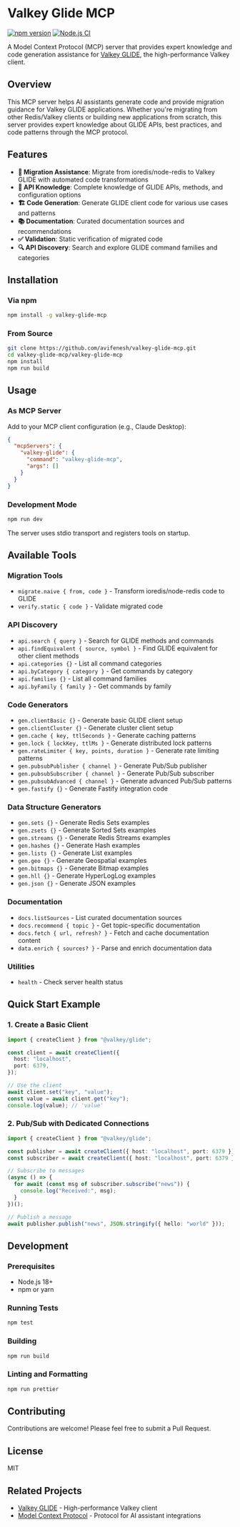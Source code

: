 # Valkey Glide MCP

[![npm version](https://badge.fury.io/js/valkey-glide-mcp.svg)](https://badge.fury.io/js/valkey-glide-mcp)
[![Node.js CI](https://github.com/avifenesh/valkey-glide-mcp/actions/workflows/ci.yml/badge.svg)](https://github.com/avifenesh/valkey-glide-mcp/actions/workflows/ci.yml)

A Model Context Protocol (MCP) server that provides expert knowledge and code generation assistance for [Valkey GLIDE](https://valkey.io/valkey-glide/), the high-performance Valkey client.

## Overview

This MCP server helps AI assistants generate code and provide migration guidance for Valkey GLIDE applications. Whether you're migrating from other Redis/Valkey clients or building new applications from scratch, this server provides expert knowledge about GLIDE APIs, best practices, and code patterns through the MCP protocol.

## Features

- **🔄 Migration Assistance**: Migrate from ioredis/node-redis to Valkey GLIDE with automated code transformations
- **🧠 API Knowledge**: Complete knowledge of GLIDE APIs, methods, and configuration options
- **🏗️ Code Generation**: Generate GLIDE client code for various use cases and patterns
- **📚 Documentation**: Curated documentation sources and recommendations
- **✅ Validation**: Static verification of migrated code
- **🔍 API Discovery**: Search and explore GLIDE command families and categories

## Installation

### Via npm

```bash
npm install -g valkey-glide-mcp
```

### From Source

```bash
git clone https://github.com/avifenesh/valkey-glide-mcp.git
cd valkey-glide-mcp/valkey-glide-mcp
npm install
npm run build
```

## Usage

### As MCP Server

Add to your MCP client configuration (e.g., Claude Desktop):

```json
{
  "mcpServers": {
    "valkey-glide": {
      "command": "valkey-glide-mcp",
      "args": []
    }
  }
}
```

### Development Mode

```bash
npm run dev
```

The server uses stdio transport and registers tools on startup.

## Available Tools

### Migration Tools

- `migrate.naive { from, code }` - Transform ioredis/node-redis code to GLIDE
- `verify.static { code }` - Validate migrated code

### API Discovery

- `api.search { query }` - Search for GLIDE methods and commands
- `api.findEquivalent { source, symbol }` - Find GLIDE equivalent for other client methods
- `api.categories {}` - List all command categories
- `api.byCategory { category }` - Get commands by category
- `api.families {}` - List all command families
- `api.byFamily { family }` - Get commands by family

### Code Generators

- `gen.clientBasic {}` - Generate basic GLIDE client setup
- `gen.clientCluster {}` - Generate cluster client setup
- `gen.cache { key, ttlSeconds }` - Generate caching patterns
- `gen.lock { lockKey, ttlMs }` - Generate distributed lock patterns
- `gen.rateLimiter { key, points, duration }` - Generate rate limiting patterns
- `gen.pubsubPublisher { channel }` - Generate Pub/Sub publisher
- `gen.pubsubSubscriber { channel }` - Generate Pub/Sub subscriber
- `gen.pubsubAdvanced { channel }` - Generate advanced Pub/Sub patterns
- `gen.fastify {}` - Generate Fastify integration code

### Data Structure Generators

- `gen.sets {}` - Generate Redis Sets examples
- `gen.zsets {}` - Generate Sorted Sets examples
- `gen.streams {}` - Generate Redis Streams examples
- `gen.hashes {}` - Generate Hash examples
- `gen.lists {}` - Generate List examples
- `gen.geo {}` - Generate Geospatial examples
- `gen.bitmaps {}` - Generate Bitmap examples
- `gen.hll {}` - Generate HyperLogLog examples
- `gen.json {}` - Generate JSON examples

### Documentation

- `docs.listSources` - List curated documentation sources
- `docs.recommend { topic }` - Get topic-specific documentation
- `docs.fetch { url, refresh? }` - Fetch and cache documentation content
- `data.enrich { sources? }` - Parse and enrich documentation data

### Utilities

- `health` - Check server health status

## Quick Start Example

### 1. Create a Basic Client

```typescript
import { createClient } from "@valkey/glide";

const client = await createClient({
  host: "localhost",
  port: 6379,
});

// Use the client
await client.set("key", "value");
const value = await client.get("key");
console.log(value); // 'value'
```

### 2. Pub/Sub with Dedicated Connections

```typescript
import { createClient } from "@valkey/glide";

const publisher = await createClient({ host: "localhost", port: 6379 });
const subscriber = await createClient({ host: "localhost", port: 6379 });

// Subscribe to messages
(async () => {
  for await (const msg of subscriber.subscribe("news")) {
    console.log("Received:", msg);
  }
})();

// Publish a message
await publisher.publish("news", JSON.stringify({ hello: "world" }));
```

## Development

### Prerequisites

- Node.js 18+
- npm or yarn

### Running Tests

```bash
npm test
```

### Building

```bash
npm run build
```

### Linting and Formatting

```bash
npm run prettier
```

## Contributing

Contributions are welcome! Please feel free to submit a Pull Request.

## License

MIT

## Related Projects

- [Valkey GLIDE](https://github.com/valkey-io/valkey-glide) - High-performance Valkey client
- [Model Context Protocol](https://github.com/modelcontextprotocol/python-sdk) - Protocol for AI assistant integrations
